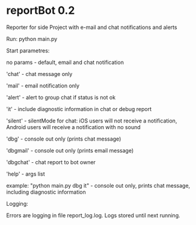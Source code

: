# reportBot 0.2
Reporter for side Project with e-mail and chat notifications and alerts

Run: python main.py

Start parametres:

no params - default, email and chat notification

'chat' - chat message only

'mail' - email notification only

'alert' - alert to group chat if status is not ok

'it' - include diagnostic information in chat or debug report

'silent' - silentMode for chat: iOS users will not receive a notification, Android users will receive a notification with no sound

'dbg' - console out only (prints chat message)

'dbgmail' - console out only (prints email message)

'dbgchat' - chat report to bot owner

'help' - args list

example: "python main.py dbg it" - console out only, prints chat message, including diagnostic information

Logging:

Errors are logging in file report_log.log. Logs stored until next running.